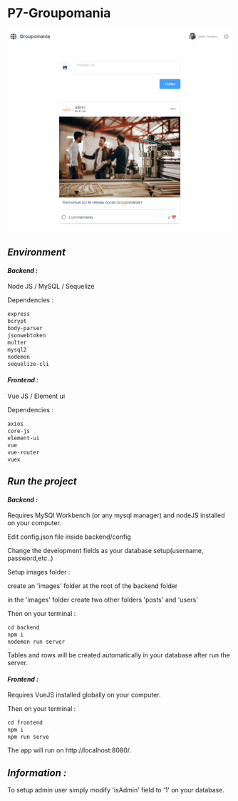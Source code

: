 # P7-Groupomania 

![](home-page.png)

## *Environment* 

#### *Backend :* 
Node JS / MySQL / Sequelize

Dependencies :

```
express
bcrypt
body-parser
jsonwebtoken
multer
mysql2
nodemon
sequelize-cli
```

#### *Frontend :* 
Vue JS / Element ui

Dependencies :

```
axios
core-js
element-ui
vue
vue-router
vuex
```

## *Run the project* 

#### *Backend :*

Requires MySQl Workbench (or any mysql manager) and nodeJS installed on your computer.

Edit config.json file inside backend/config

Change the development fields as your database setup(username, password,etc..)

Setup images folder :

create an 'images' folder at the root of the backend folder

in the 'images' folder create two other folders 'posts' and 'users'

Then on your terminal :

```
cd backend
npm i
nodemon run server
```

Tables and rows will be created automatically in your database after run the server.

#### *Frontend :*

Requires VueJS installed globally on your computer.

Then on your terminal :

```
cd frontend
npm i
npm run serve
```

The app will run on http://localhost:8080/.

## *Information :*

To setup admin user simply modify 'isAdmin' field to '1' on your database.